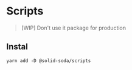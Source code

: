 # Scripts

> [WIP] Don't use it package for production

## Instal

`yarn add -D @solid-soda/scripts`
